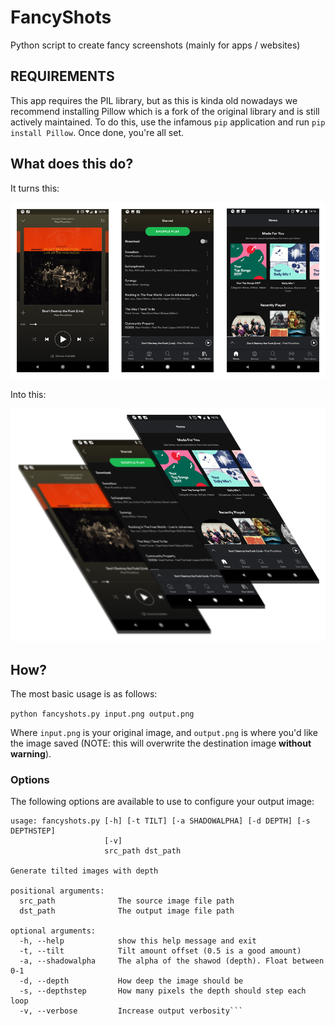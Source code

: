 # FancyShots
Python script to create fancy screenshots (mainly for apps / websites)

## REQUIREMENTS
This app requires the PIL library, but as this is kinda old nowadays we recommend installing Pillow which is a fork of the original library and is still actively maintained. To do this, use the infamous `pip` application and run `pip install Pillow`. Once done, you're all set.

## What does this do?
It turns this:

![Source Image](https://raw.githubusercontent.com/a1phanumeric/FancyShots/master/example-before.png)

Into this:

![Converted Image](https://raw.githubusercontent.com/a1phanumeric/FancyShots/master/example-after.png)

## How?
The most basic usage is as follows:

`python fancyshots.py input.png output.png`

Where `input.png` is your original image, and `output.png` is where you'd like the image saved (NOTE: this will overwrite the destination image **without warning**).

### Options
The following options are available to use to configure your output image:

```
usage: fancyshots.py [-h] [-t TILT] [-a SHADOWALPHA] [-d DEPTH] [-s DEPTHSTEP]
                     [-v]
                     src_path dst_path

Generate tilted images with depth

positional arguments:
  src_path              The source image file path
  dst_path              The output image file path

optional arguments:
  -h, --help            show this help message and exit
  -t, --tilt            Tilt amount offset (0.5 is a good amount)
  -a, --shadowalpha     The alpha of the shawod (depth). Float between 0-1
  -d, --depth           How deep the image should be
  -s, --depthstep       How many pixels the depth should step each loop
  -v, --verbose         Increase output verbosity```

